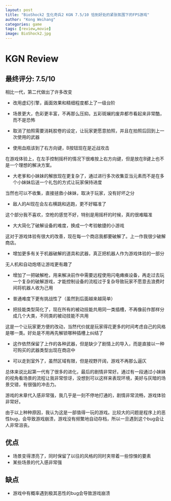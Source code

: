 ```yaml
---
layout: post
title: "BioShock2 生化奇兵2 KGN 7.5/10 恰到好处的紧张氛围下的FPS游戏"
author: "Kong Weihang"
categories: game
tags: [review,movie]
image: BioShock2.jpg
---
```


# KGN Review

## 最终评分: 7.5/10

相比一代，第二代做出了许多改变

- 改用虚幻引擎，画面效果和精细程度都上了一级台阶

- 场景更大，色彩更丰富，不再那么压抑。五彩斑斓的废弃都市看起来非常酷，而不是恐怖

- 取消了拍照需要消耗胶卷的设定，让玩家更愿意拍照，并且在拍照后回到上一次使用的武器

- 使用血瓶该到了右方向键，B按钮现在是近战攻击

在游戏体验上，在左手控制摇杆的情况下很难按上右方向键，但是放在B键上也不是一个理想的解决方案。

- 大老爹和小妹妹的解放现在更复杂了，通过进行多次收集亚当元素而不是在多个小妹妹后送一个礼包的方式让玩家保持进度

当然也可以不收集，直接拯救小妹妹，取决于玩家，没有好坏之分

- 敌人的AI现在会左右横跳和逃跑，更不好瞄准了

这个部分我不喜欢，空枪的感觉不好，特别是用摇杆的时候，真的很难瞄准

- 大大简化了破解设备的难度，换成一个考验敏捷的小游戏

这对于游戏体验有很大的改善，现在每一个商店我都要破解了。上一作我很少破解商店。

- 增加更多有关于机器破解的道具和武器，真正把机器人作为游戏体验的一部分

无人机和自动炮塔让游戏更有趣了

- 增加了一把破解枪，用来解决前作中需要远程使用闪电瘫痪设备，再走过去玩一个复杂的破解游戏，才能控制设备的流程过于复杂导致玩家不愿意去浪费时间将机器人收为己用

- 普通难度下更有挑战性了（虽然到后面越来越简单）

- 把技能类型简化了，现在所有的被动技能共用同一类插槽，不再像前作那样分成几个大类，不同类的被动技能不共用

这是一个让玩家更方便的改动，当然代价就是玩家得花更多的时间考虑自己的风格是哪一类。好处是不用再先解锁哪种插槽上纠结了

- 这作依然保留了上作的各种武器，但是缺少了剧情上的导入，而是直接以一种可购买的武器类型出现在商店中

- 可以走到室外了，虽然区域有限，但是视野开阔，游戏不再那么逼仄

总体来说比起第一代有了很多的进化，最后的剧情非常好。通过有一段通过小妹妹的视角看场景的流程让我非常惊讶，没想到可以这样来表现环境，美好与灰暗的场景交错，有很强的冲击力。

游戏的末章代入感非常强，我几乎是一刻不停地打通的，剧情非常流畅，游戏体验非常好。

由于以上种种原因，我认为这是一部值得一玩的游戏。比较大的问题是程序上的恶性bug，会导致游戏崩溃，游戏没有频繁地自动存档，所以一旦遇到这个bug会让人非常沮丧。

## 优点

- 场景变得漂亮了，同时保留了以往的风格的同时夹带着一些惊悚的要素
- 某些场景的代入感非常强

## 缺点

- 游戏中有概率遇到极其恶性的bug会导致游戏崩溃

